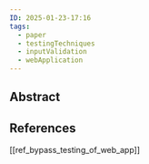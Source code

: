 ```yaml
---
ID: 2025-01-23-17:16
tags:
  - paper
  - testingTechniques
  - inputValidation
  - webApplication
---
```

## Abstract


## References
[[ref_bypass_testing_of_web_app]]
